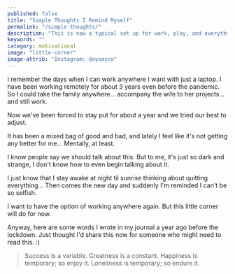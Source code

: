 ```yaml
---
published: false
title: "Simple Thoughts I Remind Myself"
permalink: "/simple-thoughts/"
description: "This is now a typical set up for work, play, and everything in between."
keywords: ""
category: motivational
image: "little-corner"
image-attrib: "Instagram: @ayoayco"
---
```


I remember the days when I can work anywhere I want with just a laptop. I have been working remotely for about 3 years even before the pandemic. So I could take the family anywhere... accompany the wife to her projects... and still work.<!--more-->

Now we've been forced to stay put for about a year and we tried our best to adjust.

It has been a mixed bag of good and bad, and lately I feel like it's not getting any better for me... Mentally, at least.

I know people say we should talk about this. But to me, it's just so dark and strange, I don't know how to even begin talking about it.

I just know that I stay awake at night til sunrise thinking about quitting everything... Then comes the new day and suddenly I'm reminded I can't be so selfish.

I want to have the option of working anywhere again. But this little corner will do for now.

Anyway, here are some words I wrote in my journal a year ago before the lockdown. Just thought I'd share this now for someone who might need to read this. :)

> Success is a variable.
> Greatness is a constant.
> Happiness is temporary; so enjoy it.
> Loneliness is temporary; so endure it.

